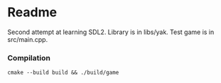 # Readme
Second attempt at learning SDL2.
Library is in libs/yak.
Test game is in src/main.cpp.

### Compilation
```
cmake --build build && ./build/game
```

